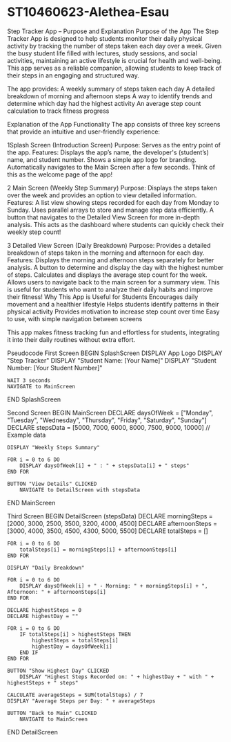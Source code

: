 # ST10460623-Alethea-Esau
Step Tracker App – Purpose and Explanation
Purpose of the App
The Step Tracker App is designed to help students monitor their daily physical activity by tracking the number of steps taken each day over a week. Given the busy student life filled with lectures, study sessions, and social activities, maintaining an active lifestyle is crucial for health and well-being. This app serves as a reliable companion, allowing students to keep track of their steps in an engaging and structured way.

The app provides:
A weekly summary of steps taken each day
A detailed breakdown of morning and afternoon steps
A way to identify trends and determine which day had the highest activity
An average step count calculation to track fitness progress

Explanation of the App Functionality
The app consists of three key screens that provide an intuitive and user-friendly experience:

1️Splash Screen (Introduction Screen)
Purpose: Serves as the entry point of the app.
Features:
Displays the app’s name, the developer's (student’s) name, and student number.
Shows a simple app logo for branding.
Automatically navigates to the Main Screen after a few seconds.
Think of this as the welcome page of the app!

2️ Main Screen (Weekly Step Summary)
Purpose: Displays the steps taken over the week and provides an option to view detailed information.
Features:
A list view showing steps recorded for each day from Monday to Sunday.
Uses parallel arrays to store and manage step data efficiently.
A button that navigates to the Detailed View Screen for more in-depth analysis.
This acts as the dashboard where students can quickly check their weekly step count!

3️ Detailed View Screen (Daily Breakdown)
Purpose: Provides a detailed breakdown of steps taken in the morning and afternoon for each day.
Features:
Displays the morning and afternoon steps separately for better analysis.
A button to determine and display the day with the highest number of steps.
Calculates and displays the average step count for the week.
Allows users to navigate back to the main screen for a summary view.
This is useful for students who want to analyze their daily habits and improve their fitness!
Why This App is Useful for Students
Encourages daily movement and a healthier lifestyle
Helps students identify patterns in their physical activity
Provides motivation to increase step count over time
Easy to use, with simple navigation between screens

This app makes fitness tracking fun and effortless for students, integrating it into their daily routines without extra effort.

Pseudocode
First Screen
BEGIN SplashScreen
    DISPLAY App Logo
    DISPLAY "Step Tracker"
    DISPLAY "Student Name: [Your Name]"
    DISPLAY "Student Number: [Your Student Number]"

    WAIT 3 seconds
    NAVIGATE to MainScreen
END SplashScreen

Second Screen
BEGIN MainScreen
    DECLARE daysOfWeek = ["Monday", "Tuesday", "Wednesday", "Thursday", "Friday", "Saturday", "Sunday"]
    DECLARE stepsData = [5000, 7000, 6000, 8000, 7500, 9000, 10000]  // Example data

    DISPLAY "Weekly Steps Summary"

    FOR i = 0 to 6 DO
        DISPLAY daysOfWeek[i] + " : " + stepsData[i] + " steps"
    END FOR

    BUTTON "View Details" CLICKED
        NAVIGATE to DetailScreen with stepsData
END MainScreen

Third Screen
BEGIN DetailScreen (stepsData)
    DECLARE morningSteps = [2000, 3000, 2500, 3500, 3200, 4000, 4500]
    DECLARE afternoonSteps = [3000, 4000, 3500, 4500, 4300, 5000, 5500]
    DECLARE totalSteps = []

    FOR i = 0 to 6 DO
        totalSteps[i] = morningSteps[i] + afternoonSteps[i]
    END FOR

    DISPLAY "Daily Breakdown"

    FOR i = 0 to 6 DO
        DISPLAY daysOfWeek[i] + " - Morning: " + morningSteps[i] + ", Afternoon: " + afternoonSteps[i]
    END FOR

    DECLARE highestSteps = 0
    DECLARE highestDay = ""

    FOR i = 0 to 6 DO
        IF totalSteps[i] > highestSteps THEN
            highestSteps = totalSteps[i]
            highestDay = daysOfWeek[i]
        END IF
    END FOR

    BUTTON "Show Highest Day" CLICKED
        DISPLAY "Highest Steps Recorded on: " + highestDay + " with " + highestSteps + " steps"

    CALCULATE averageSteps = SUM(totalSteps) / 7
    DISPLAY "Average Steps per Day: " + averageSteps

    BUTTON "Back to Main" CLICKED
        NAVIGATE to MainScreen
END DetailScreen


